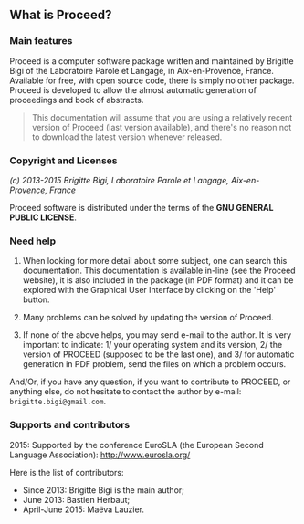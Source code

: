 ## What is Proceed?


### Main features

Proceed is a computer software package written and maintained
by Brigitte Bigi of the Laboratoire Parole et Langage, in Aix-en-Provence,
France.
Available for free, with open source code, there is simply no other package.
Proceed is developed to allow the almost automatic generation of proceedings 
and book of abstracts. 

>This documentation will assume that you are using a relatively recent
>version of Proceed (last version available), and there's no reason not 
>to download the latest version whenever released.


### Copyright and Licenses

*(c) 2013-2015 Brigitte Bigi, Laboratoire Parole et Langage, Aix-en-Provence, France*

Proceed software is distributed under the terms of the **GNU GENERAL PUBLIC
LICENSE**.


### Need help

1. When looking for more detail about some subject, one can search this 
documentation. This documentation is available in-line (see the Proceed 
website), it is also included in the package (in PDF format) and it can 
be explored with the Graphical User Interface by clicking on the 'Help' 
button.

2. Many problems can be solved by updating the version of Proceed.

3. If none of the above helps, you may send e-mail to the author. 
It is very important to indicate: 
    1/ your operating system and its version, 
    2/ the version of PROCEED (supposed to be the last one), and 
    3/ for automatic generation in PDF problem, send the files 
    on which a problem occurs.

And/Or, if you have any question, if you want to contribute to PROCEED, 
or anything else, do not hesitate to contact the author by e-mail: 
`brigitte.bigi@gmail.com`.


### Supports and contributors

2015: 
Supported by the conference EuroSLA (the European Second Language 
Association): <http://www.eurosla.org/>


Here is the list of contributors:

* Since 2013: Brigitte Bigi is the main author;
* June 2013: Bastien Herbaut;
* April-June 2015: Maëva Lauzier.
